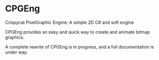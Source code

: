 # CPGEng
Crispycat PixelGraphic Engine: A simple 2D C# and soft engine

CPGEng provides an easy and quick way to create and animate bitmap graphics.

A complete rewrite of CPGEng is in progress, and a full documentation is under way.
